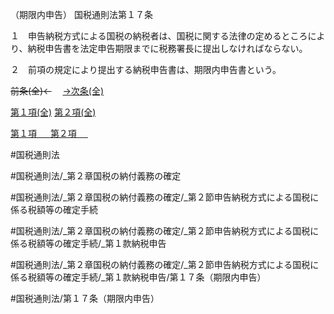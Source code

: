 （期限内申告）
国税通則法第１７条

１　申告納税方式による国税の納税者は、国税に関する法律の定めるところにより、納税申告書を法定申告期限までに税務署長に提出しなければならない。

２　前項の規定により提出する納税申告書は、期限内申告書という。

~~前条(全)←~~　  [→次条(全)](国税通則法＿＿＿＿＿第１８条_.md)

[第１項(全)](国税通則法＿＿＿＿＿第１７条第１項_.md)  [第２項(全)](国税通則法＿＿＿＿＿第１７条第２項_.md)  

[第１項 　 ](国税通則法＿＿＿＿＿第１７条第１項.md)  [第２項 　 ](国税通則法＿＿＿＿＿第１７条第２項.md)  

#国税通則法

#国税通則法/_第２章国税の納付義務の確定

#国税通則法/_第２章国税の納付義務の確定/_第２節申告納税方式による国税に係る税額等の確定手続

#国税通則法/_第２章国税の納付義務の確定/_第２節申告納税方式による国税に係る税額等の確定手続/_第１款納税申告

#国税通則法/_第２章国税の納付義務の確定/_第２節申告納税方式による国税に係る税額等の確定手続/_第１款納税申告/第１７条（期限内申告）

#国税通則法/第１７条（期限内申告）

